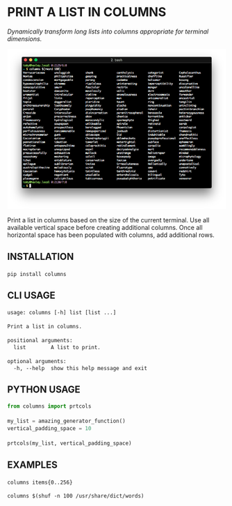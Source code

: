 # PRINT A LIST IN COLUMNS

*Dynamically transform long lists into columns appropriate for terminal
dimensions.*

![img](./columns.png "Screenshot")

Print a list in columns based on the size of the current terminal. Use all
available vertical space before creating additional columns. Once all horizontal
space has been populated with columns, add additional rows.

## INSTALLATION

`pip install columns`

## CLI USAGE

```
usage: columns [-h] list [list ...]

Print a list in columns.

positional arguments:
  list        A list to print.

optional arguments:
  -h, --help  show this help message and exit
```

## PYTHON USAGE

```python
from columns import prtcols

my_list = amazing_generator_function()
vertical_padding_space = 10

prtcols(my_list, vertical_padding_space)
```

## EXAMPLES

`columns items{0..256}`

`columns $(shuf -n 100 /usr/share/dict/words)`
